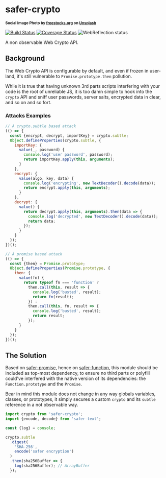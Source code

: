 # safer-crypto

<sup>**Social Image Photo by [freestocks.org](https://unsplash.com/@freestocks) on [Unsplash](https://unsplash.com/)**</sup>

[![Build Status](https://travis-ci.com/WebReflection/safer-crypto.svg?branch=master)](https://travis-ci.com/WebReflection/safer-crypto) [![Coverage Status](https://coveralls.io/repos/github/WebReflection/safer-crypto/badge.svg?branch=master)](https://coveralls.io/github/WebReflection/safer-crypto?branch=master) ![WebReflection status](https://offline.report/status/webreflection.svg)

A non observable Web Crypto API.

## Background

The Web Crypto API is configurable by default, and even if frozen in user-land, it's still vulnerable to `Promise.prototype.then` pollution.

While it is true that having unknown 3rd parts scripts interfering with your code is the root of unreliable JS, it is too damn simple to hook into the `crypto` API and sniff user passwords, server salts, encrypted data in clear, and so on and so fort.

### Attacks Examples
```js
// A crypto.subtle based attack
(() => {
  const {encrypt, decrypt, importKey} = crypto.subtle;
  Object.defineProperties(crypto.subtle, {
    importKey: {
      value(_, password) {
        console.log('user password', password);
        return importKey.apply(this, arguments);
      }
    },
    encrypt: {
      value(algo, key, data) {
        console.log('encrypting', new TextDecoder().decode(data));
        return encrypt.apply(this, arguments);
      }
    },
    decrypt: {
      value() {
        return decrypt.apply(this, arguments).then(data => {
          console.log('decrypted', new TextDecoder().decode(data));
          return data;
        });
      }
    }
  });
})();

// A promise based attack
(() => {
  const {then} = Promise.prototype;
  Object.defineProperties(Promise.prototype, {
    then: {
      value(fn) {
        return typeof fn === 'function' ?
          then.call(this, result => {
            console.log('busted', result);
            return fn(result);
          }) :
          then.call(this, fn, result => {
            console.log('busted', result);
            return result;
          });
      }
    }
  });
})();
```

## The Solution

Based on [safer-promise](https://github.com/WebReflection/safer-promise#safer-promise), hence on [safer-function](https://github.com/WebReflection/safer-function#safer-function), this module should be included as top-most dependency, to ensure no third parts or polyfill could've interfered with the native version of its dependencies: the `Function.prototype` and the `Promise`.

Bear in mind this module does not change in any way globals variables, classes, or prototypes, it simply secures a custom `crypto` and its `subtle` reference in a not observable way.

```js
import crypto from 'safer-crypto';
import {encode, decode} from 'safer-text';

const {log} = console;

crypto.subtle
  .digest(
    'SHA-256',
    encode('safer encryption')
  )
  .then(sha256Buffer => {
    log(sha256Buffer); // ArrayBuffer
  });

```
